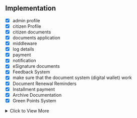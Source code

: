 ## Implementation

- [x] admin profile
- [x] citizen Profile
- [x] citizen documents
- [x] documents application
- [x] middleware
- [x] log details
- [x] payment
- [x] notification
- [x] eSignature documents
- [x] Feedback System
- [x] make sure that the document system (digital wallet) work
- [x] Document Renewal Reminders
- [x] Installment payment
- [x] Archive Documentation
- [x] Green Points System

<details>
<summary>Click to View More</summary>
<ul>
<li>make notification twilio part work</li>
<li>make payment part work</li>
<li>Chatbots for FAQs</li>
<li>Pre-Filled Applications</li>
<li>Invoice and Receipt Management</li>
<li>Data Encryption</li>
</ul>
</details>
